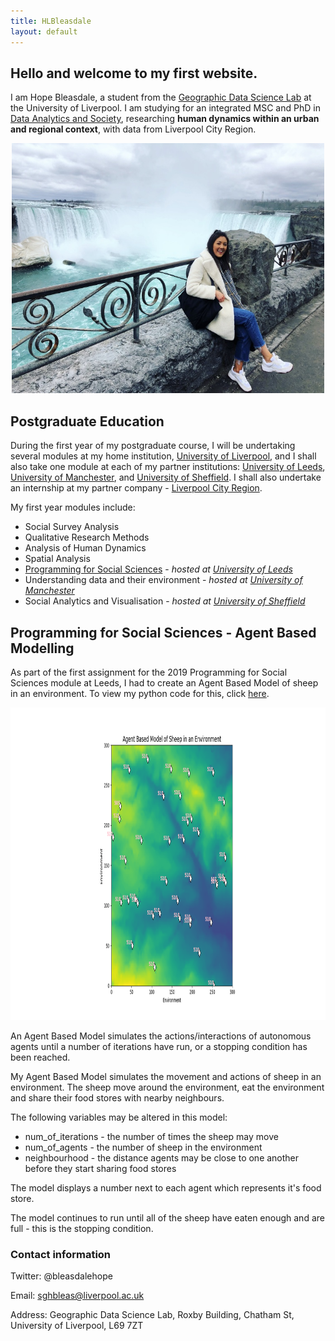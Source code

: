 ```yaml
---
title: HLBleasdale
layout: default
---
```


## Hello and welcome to my first website.

I am Hope Bleasdale, a student from the [Geographic Data Science Lab](https://www.liverpool.ac.uk/geographic-data-science/) at the University of Liverpool. I am studying for an integrated MSC and PhD in [Data Analytics and Society](https://datacdt.org/), researching **human dynamics within an urban and regional context**, with data from Liverpool City Region. 

<p align="center">
  <img width="500" height="400" src="IMG_4216[3751].jpg">
</p>

## Postgraduate Education 

During the first year of my postgraduate course, I will be undertaking several modules at my home institution, [University of Liverpool](https://www.liverpool.ac.uk/),
and I shall also take one module at each of my partner institutions: [University of Leeds](http://www.leeds.ac.uk/), [University of Manchester](https://www.manchester.ac.uk),
and [University of Sheffield](https://www.sheffield.ac.uk/). I shall also undertake an internship at my partner company - [Liverpool City Region](https://www.liverpoolcityregion-ca.gov.uk/).

My first year modules include:

* Social Survey Analysis 
* Qualitative Research Methods 
* Analysis of Human Dynamics 
* Spatial Analysis 
* [Programming for Social Sciences](https://www.geog.leeds.ac.uk/courses/computing/study/core-python-phd/) - *hosted at [University of Leeds](http://www.leeds.ac.uk/)*
* Understanding data and their environment - *hosted at [University of Manchester](https://www.manchester.ac.uk)*
* Social Analytics and Visualisation - *hosted at [University of Sheffield](https://www.sheffield.ac.uk/)*

## Programming for Social Sciences - Agent Based Modelling 

As part of the first assignment for the 2019 Programming for Social Sciences module at Leeds, I had to create an Agent Based Model of sheep in an environment. To view my python code for this, click [here](https://github.com/Hlbleasdale/Leeds-Geog-5995). 

<p align="center">
  <img width="1100" height="500" src="Figure_ABM.png">
</p>

An Agent Based Model simulates the actions/interactions of autonomous agents until a number of iterations have run, or a stopping condition has been reached. 

My Agent Based Model simulates the movement and actions of sheep in an environment. The sheep move around the environment, eat the environment and share their food stores with nearby neighbours. 

The following variables may be altered in this model:
* num_of_iterations - the number of times the sheep may move
* num_of_agents - the number of sheep in the environment 
* neighbourhood - the distance agents may be close to one another before they start sharing food stores

The model displays a number next to each agent which represents it's food store.

The model continues to run until all of the sheep have eaten enough and are full - this is the stopping condition. 


### Contact information

Twitter: @bleasdalehope

Email: sghbleas@liverpool.ac.uk

Address: Geographic Data Science Lab, Roxby Building, Chatham St, University of Liverpool, L69 7ZT
